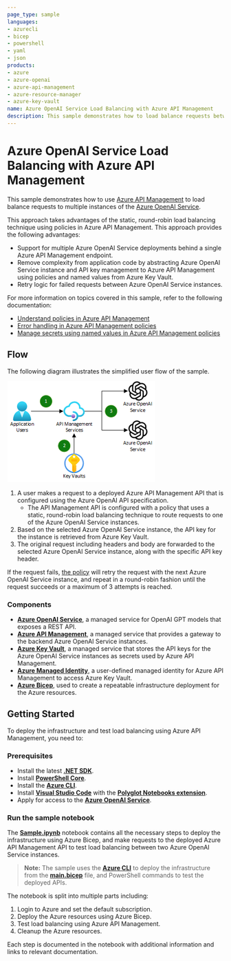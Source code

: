 ```yaml
---
page_type: sample
languages:
- azurecli
- bicep
- powershell
- yaml
- json
products:
- azure
- azure-openai
- azure-api-management
- azure-resource-manager
- azure-key-vault
name: Azure OpenAI Service Load Balancing with Azure API Management
description: This sample demonstrates how to load balance requests between multiple Azure OpenAI Services using Azure API Management.
---
```


# Azure OpenAI Service Load Balancing with Azure API Management

This sample demonstrates how to use [Azure API Management](https://learn.microsoft.com/en-us/azure/api-management/api-management-key-concepts) to load balance requests to multiple instances of the [Azure OpenAI Service](https://learn.microsoft.com/en-us/azure/ai-services/openai/overview).

This approach takes advantages of the static, round-robin load balancing technique using policies in Azure API Management. This approach provides the following advantages:

- Support for multiple Azure OpenAI Service deployments behind a single Azure API Management endpoint.
- Remove complexity from application code by abstracting Azure OpenAI Service instance and API key management to Azure API Management using policies and named values from Azure Key Vault.
- Retry logic for failed requests between Azure OpenAI Service instances.

For more information on topics covered in this sample, refer to the following documentation:

- [Understand policies in Azure API Management](https://learn.microsoft.com/en-us/azure/api-management/api-management-howto-policies)
- [Error handling in Azure API Management policies](https://learn.microsoft.com/en-us/azure/api-management/api-management-error-handling-policies)
- [Manage secrets using named values in Azure API Management policies](https://learn.microsoft.com/en-us/azure/api-management/api-management-howto-properties?tabs=azure-portal)

## Flow

The following diagram illustrates the simplified user flow of the sample.

![User flow diagram](./images/flow.png)

1. A user makes a request to a deployed Azure API Management API that is configured using the Azure OpenAI API specification.
    - The API Management API is configured with a policy that uses a static, round-robin load balancing technique to route requests to one of the Azure OpenAI Service instances.
2. Based on the selected Azure OpenAI Service instance, the API key for the instance is retrieved from Azure Key Vault.
3. The original request including headers and body are forwarded to the selected Azure OpenAI Service instance, along with the specific API key header.

If the request fails, [the policy](./infra/policies/round-robin-policy.xml) will retry the request with the next Azure OpenAI Service instance, and repeat in a round-robin fashion until the request succeeds or a maximum of 3 attempts is reached.

### Components

- [**Azure OpenAI Service**](https://learn.microsoft.com/en-us/azure/ai-services/openai/overview), a managed service for OpenAI GPT models that exposes a REST API.
- [**Azure API Management**](https://learn.microsoft.com/en-us/azure/api-management/api-management-key-concepts), a managed service that provides a gateway to the backend Azure OpenAI Service instances.
- [**Azure Key Vault**](https://learn.microsoft.com/en-us/azure/key-vault/key-vault-overview), a managed service that stores the API keys for the Azure OpenAI Service instances as secrets used by Azure API Management.
- [**Azure Managed Identity**](https://learn.microsoft.com/en-us/entra/identity/managed-identities-azure-resources/overview), a user-defined managed identity for Azure API Management to access Azure Key Vault.
- [**Azure Bicep**](https://learn.microsoft.com/en-us/azure/azure-resource-manager/bicep/overview?tabs=bicep), used to create a repeatable infrastructure deployment for the Azure resources.

## Getting Started

To deploy the infrastructure and test load balancing using Azure API Management, you need to:

### Prerequisites

- Install the latest [**.NET SDK**](https://dotnet.microsoft.com/download).
- Install [**PowerShell Core**](https://docs.microsoft.com/en-us/powershell/scripting/install/installing-powershell?view=powershell-7.1).
- Install the [**Azure CLI**](https://docs.microsoft.com/en-us/cli/azure/install-azure-cli).
- Install [**Visual Studio Code**](https://code.visualstudio.com/) with the [**Polyglot Notebooks extension**](https://marketplace.visualstudio.com/items?itemName=ms-dotnettools.dotnet-interactive-vscode).
- Apply for access to the [**Azure OpenAI Service**](https://learn.microsoft.com/en-us/azure/ai-services/openai/overview#how-do-i-get-access-to-azure-openai).

### Run the sample notebook

The [**Sample.ipynb**](./Sample.ipynb) notebook contains all the necessary steps to deploy the infrastructure using Azure Bicep, and make requests to the deployed Azure API Management API to test load balancing between two Azure OpenAI Service instances.

> **Note:** The sample uses the [**Azure CLI**](https://docs.microsoft.com/en-us/cli/azure/install-azure-cli) to deploy the infrastructure from the [**main.bicep**](./infra/main.bicep) file, and PowerShell commands to test the deployed APIs.

The notebook is split into multiple parts including:

1. Login to Azure and set the default subscription.
2. Deploy the Azure resources using Azure Bicep.
3. Test load balancing using Azure API Management.
4. Cleanup the Azure resources.

Each step is documented in the notebook with additional information and links to relevant documentation.
